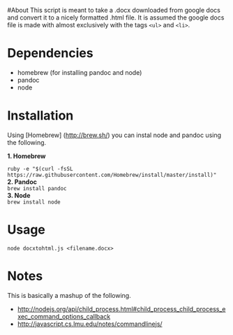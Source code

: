 #About
This script is meant to take a .docx downloaded from google docs and convert it to a nicely formatted .html file. It is assumed the google docs file is made with almost exclusively with the tags `<ul>` and `<li>`.

# Dependencies
- homebrew (for installing pandoc and node)
- pandoc
- node

# Installation
Using [Homebrew] (http://brew.sh/) you can instal node and pandoc using the following.    

**1. Homebrew**    

`ruby -e "$(curl -fsSL https://raw.githubusercontent.com/Homebrew/install/master/install)"`    
**2. Pandoc**    
`brew install pandoc`    
**3. Node**    
`brew install node`

# Usage
    node docxtohtml.js <filename.docx>

# Notes
This is basically a mashup of the following.
- http://nodejs.org/api/child_process.html#child_process_child_process_exec_command_options_callback
- http://javascript.cs.lmu.edu/notes/commandlinejs/
